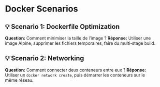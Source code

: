 # Docker Scenarios

## 💡 Scenario 1: Dockerfile Optimization
**Question:** Comment minimiser la taille de l’image ?
**Réponse:** Utiliser une image Alpine, supprimer les fichiers temporaires, faire du multi-stage build.

## 💡 Scenario 2: Networking
**Question:** Comment connecter deux conteneurs entre eux ?
**Réponse:** Utiliser un `docker network create`, puis démarrer les conteneurs sur le même réseau.
